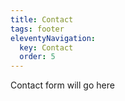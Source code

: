 ```yaml
---
title: Contact
tags: footer
eleventyNavigation:
  key: Contact
  order: 5
---
```


Contact form will go here